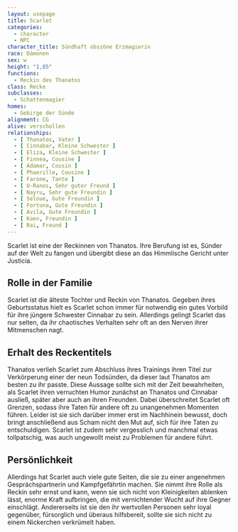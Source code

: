 ```yaml
---
layout: usepage
title: Scarlet
categories:
  - character
  - NPC
character_title: Sündhaft obszöne Erzmagierin
race: Dämonen
sex: w
height: "1,85"
functions:
  - Reckin des Thanatos
class: Recke
subclasses:
  - Schattenmagier
homes:
  - Gebirge der Sünde 
alignment: CG
alive: verschollen
relationships:
  - [ Thanatos, Vater ]
  - [ Cinnabar, Kleine Schwester ]
  - [ Eliza, Kleine Schwester ]
  - [ Finnea, Cousine ]
  - [ Adamar, Cousin ]
  - [ Phaerille, Cousine ]
  - [ Farone, Tante ]
  - [ U-Ranos, Sehr guter Freund ]
  - [ Nayru, Sehr gute Freundin ]
  - [ Seloue, Gute Freundin ]
  - [ Fortuna, Gute Freundin ]
  - [ Avila, Gute Freundin ]
  - [ Kaen, Freundin ]
  - [ Rai, Freund ]
---
```


Scarlet ist eine der Reckinnen von Thanatos. Ihre Berufung ist es, Sünder auf der Welt zu fangen und übergibt diese an
das Himmlische Gericht unter Justicia.

<!--more-->

## Rolle in der Familie

Scarlet ist die älteste Tochter und Reckin von Thanatos. Gegeben ihres Geburtsstatus hielt es Scarlet schon immer für
notwendig ein gutes Vorbild für ihre jüngere Schwester Cinnabar zu sein. Allerdings gelingt Scarlet das nur selten, da
ihr chaotisches Verhalten sehr oft an den Nerven ihrer Mitmenschen nagt.

## Erhalt des Reckentitels

Thanatos verlieh Scarlet zum Abschluss ihres Trainings ihren Titel zur Verkörperung einer der neun Todsünden, da dieser
laut Thanatos am besten zu ihr passte. Diese Aussage sollte sich mit der Zeit bewahrheiten, als Scarlet ihren verruchten
Humor zunächst an Thanatos und Cinnabar ausließ, später aber auch an ihren Freunden. Dabei überschreitet Scarlet oft
Grenzen, sodass ihre Taten für andere oft zu unangenehmen Momenten führen. Leider ist sie sich darüber immer erst im
Nachhinein bewusst, doch bringt anschließend aus Scham nicht den Mut auf, sich für ihre Taten zu entschuldigen. Scarlet
ist zudem sehr vergesslich und manchmal etwas tollpatschig, was auch ungewollt meist zu Problemen für andere führt.

## Persönlichkeit

Allerdings hat Scarlet auch viele gute Seiten, die sie zu einer angenehmen Gesprächspartnerin und Kampfgefährtin machen.
Sie nimmt ihre Rolle als Reckin sehr ernst und kann, wenn sie sich nicht von Kleinigkeiten ablenken lässt, enorme Kraft
aufbringen, die mit vernichtender Wucht auf ihre Gegner einschlägt. Andererseits ist sie den ihr wertvollen Personen
sehr loyal gegenüber, fürsorglich und überaus hilfsbereit, sollte sie sich nicht zu einem Nickerchen verkrümelt haben.